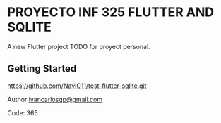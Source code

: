 # PROYECTO INF 325 FLUTTER AND SQLITE

A new Flutter project TODO for proyect personal.

## Getting Started

<https://github.com/NaviG11/test-flutter-sqlite.git>

Author <ivancarlosqp@gmail.com>

Code: 365
